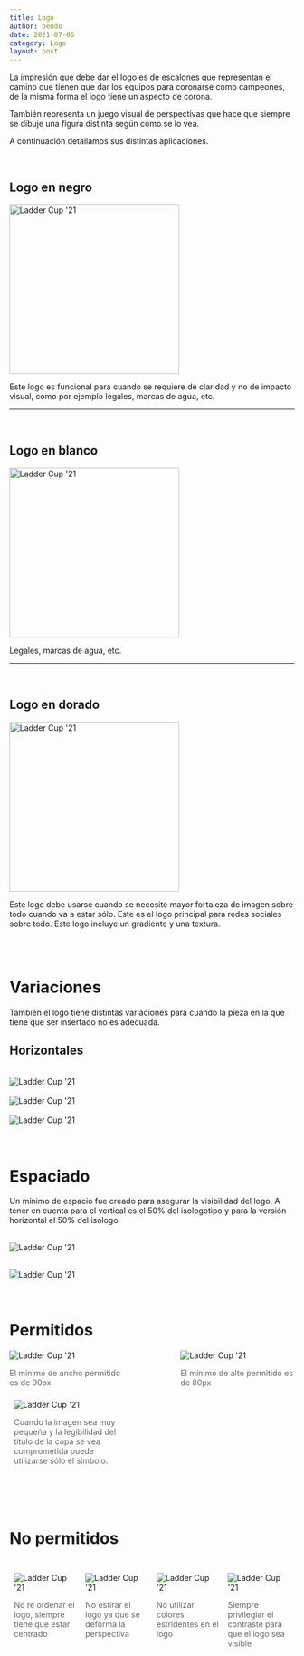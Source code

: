 ```yaml
---
title: Logo
author: bendo
date: 2021-07-06
category: Logo
layout: post
---
```


La impresión que debe dar el logo es de escalones que representan el camino que tienen que dar los equipos para coronarse como campeones, de la misma forma el logo tiene un aspecto de corona.

También representa un juego visual de perspectivas que hace que siempre se dibuje una figura distinta según como se lo vea.

A continuación detallamos sus distintas aplicaciones.

<br />

## Logo en negro

<img src="../images/logo-black.jpg" width="300" alt="Ladder Cup '21"/>

Este logo es funcional para cuando se requiere de claridad y no de impacto visual, como por ejemplo legales, marcas de agua, etc.


--------
<br />

## Logo en blanco
<img src="../images/logo-white.jpg" width="300" alt="Ladder Cup '21"/>

Legales, marcas de agua, etc.

--------
<br />

## Logo en dorado
<img src="../images/logo-golden.jpg" width="300" alt="Ladder Cup '21"/>

Este logo debe usarse cuando se necesite mayor fortaleza de imagen sobre todo cuando va a estar sólo. Este es el logo principal para redes sociales sobre todo. Este logo incluye un gradiente y una textura.

<br /><br />

# Variaciones

También el logo tiene distintas variaciones para cuando la pieza en la que tiene que ser insertado no es adecuada.

## Horizontales
<br />

<img src="../images/logo-horizontal-negro.jpg" alt="Ladder Cup '21"/>
<br />
<br />

<img src="../images/logo-horizontal-blanco.jpg" alt="Ladder Cup '21"/>
<br /><br />

<img src="../images/logo-horizontal-dorado.jpg" alt="Ladder Cup '21"/>
<br />
<br />
<br />


# Espaciado

Un mínimo de espacio fue creado para asegurar la visibilidad del logo. A tener en cuenta para el vertical es el 50% del isologotipo y para la versión horizontal el 50% del isologo <br /><br />

<img src="../images/logo-margin-horizontal.jpg" alt="Ladder Cup '21"/><br /><br />

<img src="../images/logo-margin-vertical.jpg" alt="Ladder Cup '21"/><br /><br />
<br />


# Permitidos

<div style="display:flex;justify-content:space-between;align-items:center">
<div style="width:40%">
<img src="../images/logo-width_horizontal.jpg" alt="Ladder Cup '21"/>
<p style="color:#666">El mínimo de ancho permitido es de 90px</p>
</div>
<div style="width:40%">
<img src="../images/logo-height_vertical.jpg" alt="Ladder Cup '21"/>
<p style="color:#666">El mínimo de alto permitido es de 80px</p>
</div>
</div>

<div style="display:flex;justify-content:space-between;align-items:center">
<div style="width:40%;padding:0.5rem">
<img src="../images/do-1.png" alt="Ladder Cup '21"/>
<p style="color:#666">Cuando la imagen sea muy pequeña y la legibilidad del título de la copa se vea comprometida puede utilizarse sólo el símbolo.</p>
</div>
</div>
<br>
<br />
<br />

# No permitidos

<br>
<div style="display:flex;justify-content:space-between;align-items:flex-start">
<div style="width:30%;padding:0.5rem">
<img src="../images/wrong-1.png" alt="Ladder Cup '21"/>
<p style="color:#666">No re ordenar el logo, siempre tiene que estar centrado</p>
</div>
<div style="width:30%;padding:0.5rem">
<img src="../images/wrong-2.png" alt="Ladder Cup '21"/>
<p style="color:#666">No estirar el logo ya que se deforma la perspectiva</p>
</div>
<div style="width:30%;padding:0.5rem">
<img src="../images/wrong-3.png" alt="Ladder Cup '21"/>
<p style="color:#666">No utilizar colores estridentes en el logo</p>
</div>
<div style="width:30%;padding:0.5rem">
<img src="../images/wrong-4.png" alt="Ladder Cup '21"/>
<p style="color:#666">Siempre privilegiar el contraste para que el logo sea visible</p>
</div>
</div>

